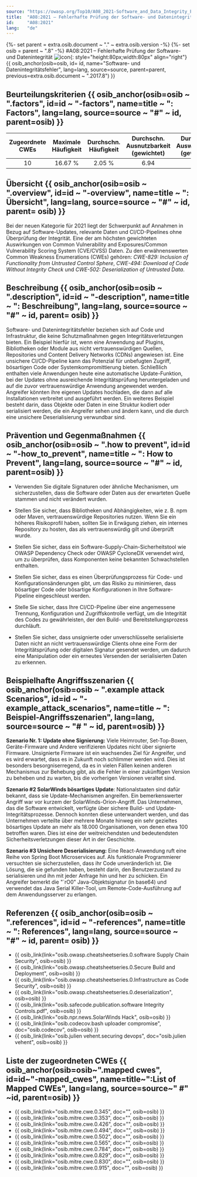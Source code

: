 ```yaml
---
source: "https://owasp.org/Top10/A08_2021-Software_and_Data_Integrity_Failures/"
title:  "A08:2021 – Fehlerhafte Prüfung der Software- und Datenintegrität"
id:     "A08:2021"
lang:   "de"
---
```

{%- set parent = extra.osib.document ~ "." ~ extra.osib.version -%}
{%- set osib = parent ~ ".8" -%}
#A08:2021 – Fehlerhafte Prüfung der Software- und Datenintegrität ![icon](assets/TOP_10_Icons_Final_Software_and_Data_Integrity_Failures.png){: style="height:80px;width:80px" align="right"} {{ osib_anchor(osib=osib, id= id, name="Software- und Datenintegritätsfehler", lang=lang, source=source, parent=parent, previous=extra.osib.document ~ ".2017.8") }}


## Beurteilungskriterien {{ osib_anchor(osib=osib ~ ".factors", id=id ~ "-factors", name=title ~ ": Factors", lang=lang, source=source ~ "#" ~ id, parent=osib) }}

| Zugeordnete CWEs | Maximale Häufigkeit | Durchschn. Häufigkeit | Durchschn. Ausnutzbarkeit (gewichtet) | Durchschn. Auswirkungen (gewichtet) | Maximale Abdeckung | Durchschnittliche Abdeckung | Gesamtanzahl | CVEs insgesamt |
|:-------------:|:--------------------:|:--------------------:|:--------------:|:--------------:|:----------------------:|:---------------------:|:-------------------:|:------------:|
| 10          | 16.67 %             | 2.05 %              | 6.94                 | 7.94                | 75.04 %       | 45.35 %       | 47,972            | 1,152      |

## Übersicht {{ osib_anchor(osib=osib ~ ".overview", id=id ~ "-overview", name=title ~ ": Übersicht", lang=lang, source=source ~ "#" ~ id, parent= osib) }}

Bei der neuen Kategorie für 2021 liegt der Schwerpunkt auf Annahmen in Bezug auf Software-Updates, relevante Daten und CI/CD-Pipelines ohne Überprüfung der Integrität. Eine der am höchsten gewichteten Auswirkungen von Common Vulnerability and Exposures/Common Vulnerability Scoring System (CVE/CVSS) Daten. Zu den erwähnenswerten Common Weakness Enumerations (CWEs) gehören:
*CWE-829: Inclusion of Functionality from Untrusted Control Sphere*,
*CWE-494: Download of Code Without Integrity Check* und
*CWE-502: Deserialization of Untrusted Data*.

## Beschreibung {{ osib_anchor(osib=osib ~ ".description", id=id ~ "-description", name=title ~ ": Beschreibung", lang=lang, source=source ~ "#" ~ id, parent= osib) }}

Software- und Datenintegritätsfehler beziehen sich auf Code und Infrastruktur, die keine Schutzmaßnahmen gegen Integritätsverletzungen bieten. Ein Beispiel hierfür ist, wenn eine Anwendung auf Plugins, Bibliotheken oder Module aus nicht vertrauenswürdigen Quellen, Repositories und Content Delivery Networks (CDNs) angewiesen ist. Eine unsichere CI/CD-Pipeline kann das Potenzial für unbefugten Zugriff, bösartigen Code oder Systemkompromittierung bieten. Schließlich enthalten viele Anwendungen heute eine automatische Update-Funktion, bei der Updates ohne ausreichende Integritätsprüfung heruntergeladen und auf die zuvor vertrauenswürdige Anwendung angewendet werden. Angreifer könnten ihre eigenen Updates hochladen, die dann auf alle Installationen verbreitet und ausgeführt werden. Ein weiteres Beispiel besteht darin, dass Objekte oder Daten in eine Struktur kodiert oder serialisiert werden, die ein Angreifer sehen und ändern kann, und die durch eine unsichere Deserialisierung verwundbar sind.

## Prävention und Gegenmaßnahmen {{ osib_anchor(osib=osib ~ ".how to prevent", id=id ~ "-how_to_prevent", name=title ~ ": How to Prevent", lang=lang, source=source ~ "#" ~ id, parent=osib) }}

- Verwenden Sie digitale Signaturen oder ähnliche Mechanismen, um sicherzustellen, dass die Software oder Daten aus der erwarteten Quelle stammen und nicht verändert wurden.

- Stellen Sie sicher, dass Bibliotheken und Abhängigkeiten, wie z. B. npm oder Maven, vertrauenswürdige Repositories nutzen. Wenn Sie ein höheres Risikoprofil haben, sollten Sie in Erwägung ziehen, ein internes Repository zu hosten, das als vertrauenswürdig gilt und überprüft wurde.

- Stellen Sie sicher, dass ein Software-Supply-Chain-Sicherheitstool wie OWASP Dependency Check oder OWASP CycloneDX verwendet wird, um zu überprüfen, dass Komponenten keine bekannten Schwachstellen enthalten.

- Stellen Sie sicher, dass es einen Überprüfungsprozess für Code- und Konfigurationsänderungen gibt, um das Risiko zu minimieren, dass bösartiger Code oder bösartige Konfigurationen in Ihre Software-Pipeline eingeschleust werden.

- Stelle Sie sicher, dass Ihre CI/CD-Pipeline über eine angemessene Trennung, Konfiguration und Zugriffskontrolle verfügt, um die Integrität des Codes zu gewährleisten, der den Build- und Bereitstellungsprozess durchläuft.

- Stellen Sie sicher, dass unsignierte oder unverschlüsselte serialisierte Daten nicht an nicht vertrauenswürdige Clients ohne eine Form der Integritätsprüfung oder digitalen Signatur gesendet werden, um dadurch eine Manipulation oder ein erneutes Versenden der serialisierten Daten zu erkennen.

## Beispielhafte Angriffsszenarien {{ osib_anchor(osib=osib ~ ".example attack Scenarios", id=id ~ "-example_attack_scenarios", name=title ~ ": Beispiel-Angriffsszenarien", lang=lang, source=source ~ "# " ~ id, parent=osib) }}

**Szenario Nr. 1: Update ohne Signierung:** Viele Heimrouter, Set-Top-Boxen, Geräte-Firmware und Andere verifizieren Updates nicht über signierte Firmware. Unsignierte Firmware ist ein wachsendes Ziel für Angreifer, und es wird erwartet, dass es in Zukunft noch schlimmer werden wird. Dies ist besonders besorgniserregend, da es in vielen Fällen keinen anderen Mechanismus zur Behebung gibt, als die Fehler in einer zukünftigen Version zu beheben und zu warten, bis die vorherigen Versionen veraltet sind.

**Szenario #2 SolarWinds bösartiges Update**: Nationalstaaten sind dafür bekannt, dass sie Update-Mechanismen angreifen. Ein bemerkenswerter Angriff war vor kurzem der SolarWinds-Orion-Angriff. Das Unternehmen, das die Software entwickelt, verfügte über sichere Build- und Update-Integritätsprozesse. Dennoch konnten diese unterwandert werden, und das Unternehmen verteilte über mehrere Monate hinweg ein sehr gezieltes bösartiges Update an mehr als 18.000 Organisationen, von denen etwa 100 betroffen waren. Dies ist eine der weitreichendsten und bedeutendsten Sicherheitsverletzungen dieser Art in der Geschichte.

**Szenario #3 Unsichere Deserialisierung:** Eine React-Anwendung ruft eine Reihe von Spring Boot Microservices auf. Als funktionale Programmierer versuchten sie sicherzustellen, dass ihr Code unveränderlich ist. Die Lösung, die sie gefunden haben, besteht darin, den Benutzerzustand zu serialisieren und ihn mit jeder Anfrage hin und her zu schicken. Ein Angreifer bemerkt die "`rO0" Java-Objektsignatur (in base64) und verwendet das Java Serial Killer-Tool, um Remote-Code-Ausführung auf dem Anwendungsserver zu erlangen.

## Referenzen {{ osib_anchor(osib=osib ~ ".references", id=id ~ "-references", name=title ~ ": References", lang=lang, source=source ~ "#" ~ id, parent= osib) }}

- {{ osib_link(link="osib.owasp.cheatsheetseries.0.software Supply Chain Security", osib=osib) }} <!-- \[OWASP Cheat Sheet: Software Supply Chain Security\](In Kürze erhältlich) -->
- {{ osib_link(link="osib.owasp.cheatsheetseries.0.Secure Build and Deployment", osib=osib) }} <!--- \[OWASP Cheat Sheet: Secure Build and Deployment\](In Kürze verfügbar) -->
- {{ osib_link(link="osib.owasp.cheatsheetseries.0.Infrastructure as Code Security", osib=osib) }} <!--- [OWASP Cheat Sheet: Infrastructure as Code](https://cheatsheetseries.owasp.org/cheatsheets/Infrastructure_as_Code_Security_Cheat_Sheet.html) -->
- {{ osib_link(link="osib.owasp.cheatsheetseries.0.deserialization", osib=osib) }} <!-- [OWASP Cheat Sheet: Deserialisierung](https://www.owasp.org/index.php/Deserialization_Cheat_Sheet) -->
- {{ osib_link(link="osib.safecode.publication.software Integrity Controls.pdf", osib=osib) }} <!--- [SAFECode Software Integrity Controls](https://safecode.org/publication/SAFECode_Software_Integrity_Controls0610.pdf) -->
- {{ osib_link(link="osib.npr.news.SolarWinds Hack", osib=osib) }} <!--- [Ein „schlimmster Albtraum“-Cyberangriff: Die unerzählte Geschichte des SolarWinds-Hacks](<https:/ /www.npr.org/2021/04/16/985439655/a-worst-nightmare-cyberattack-the-untold-story-of-the-solarwinds-hack>) -->
- {{ osib_link(link="osib.codecov.bash uploader compromise", doc="osib.codecov", osib=osib) }} <!--- [CodeCov Bash Uploader Compromise](https://about.codecov.io/security-update) -->
- {{ osib_link(link="osib.julien vehent.securing devops", doc="osib.julien vehent", osib=osib) }} <!--- [DevOps sichern von Julien Vehent](https://www.manning.com/books/securing-devops) -->

## Liste der zugeordneten CWEs {{ osib_anchor(osib=osib~".mapped cwes", id=id~"-mapped_cwes", name=title~":List of Mapped CWEs", lang=lang, source=source~" #" ~id, parent=osib) }}

- {{ osib_link(link="osib.mitre.cwe.0.345", doc="", osib=osib) }} <!-- [CWE-345: Unzureichende Überprüfung der Datenauthentizität](https://cwe.mitre.org/data/definitions/345.html) -->
- {{ osib_link(link="osib.mitre.cwe.0.353", doc="", osib=osib) }} <!-- [CWE-353: Fehlende Unterstützung für Integritätsprüfung](https://cwe.mitre.org/data/definitions/353.html) -->
- {{ osib_link(link="osib.mitre.cwe.0.426", doc="", osib=osib) }} <!-- [CWE-426: Nicht vertrauenswürdiger Suchpfad](https://cwe.mitre.org/data/definitions/426.html) -->
- {{ osib_link(link="osib.mitre.cwe.0.494", doc="", osib=osib) }} <!-- [CWE-494: Download von Code ohne Integritätsprüfung](https://cwe.mitre.org/data/definitions/494.html) -->
- {{ osib_link(link="osib.mitre.cwe.0.502", doc="", osib=osib) }} <!-- [CWE-502: Deserialisierung nicht vertrauenswürdiger Daten](https://cwe.mitre.org/data/definitions/502.html) -->
- {{ osib_link(link="osib.mitre.cwe.0.565", doc="", osib=osib) }} <!-- [CWE-565: Abhängigkeit von Cookies ohne Validierung und Integritätsprüfung](https://cwe.mitre.org/data/definitions/565.html) -->
- {{ osib_link(link="osib.mitre.cwe.0.784", doc="", osib=osib) }} <!-- [CWE-784: Abhängigkeit von Cookies ohne Validierung und Integritätsprüfung in einer Sicherheitsentscheidung] (https://cwe.mitre.org/data/definitions/784.html) -->
- {{ osib_link(link="osib.mitre.cwe.0.829", doc="", osib=osib) }} <!-- [CWE-829: Einbeziehung der Funktionalität aus der nicht vertrauenswürdigen Kontrollsphäre](https://cwe.mitre.org/data/definitions/829.html) -->
- {{ osib_link(link="osib.mitre.cwe.0.830", doc="", osib=osib) }} <!-- [CWE-830: Einbindung von Webfunktionen aus einer nicht vertrauenswürdigen source](https://cwe.mitre.org/data/definitions/830.html) -->
- {{ osib_link(link="osib.mitre.cwe.0.915", doc="", osib=osib) }} <!-- [CWE-915: Unsachgemäß kontrollierte Änderung dynamisch bestimmter Objektattribute](https://cwe.mitre.org/data/definitions/915.html) -->
